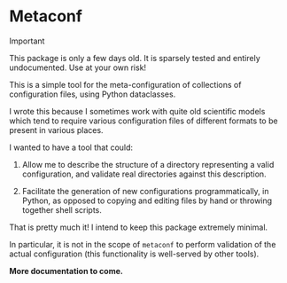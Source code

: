 # Metaconf

> [!IMPORTANT]
> This package is only a few days old. It is sparsely tested and entirely undocumented. Use at your own risk!

This is a simple tool for the meta-configuration of collections of configuration files, using Python dataclasses.

I wrote this because I sometimes work with quite old scientific models which tend to require various configuration files of different formats to be present in various places.

I wanted to have a tool that could:

1. Allow me to describe the structure of a directory representing a valid configuration, and validate real directories against this description.

2. Facilitate the generation of new configurations programmatically, in Python, as opposed to copying and editing files by hand or throwing together shell scripts.

That is pretty much it! I intend to keep this package extremely minimal.

In particular, it is not in the scope of `metaconf` to perform validation of the actual configuration (this functionality is well-served by other tools).

**More documentation to come.**
